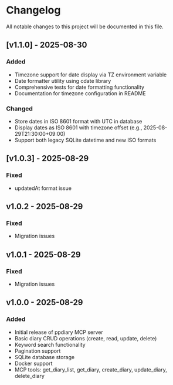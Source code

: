# Changelog

All notable changes to this project will be documented in this file.


## [v1.1.0] - 2025-08-30

### Added
- Timezone support for date display via TZ environment variable
- Date formatter utility using cdate library
- Comprehensive tests for date formatting functionality
- Documentation for timezone configuration in README

### Changed
- Store dates in ISO 8601 format with UTC in database
- Display dates as ISO 8601 with timezone offset (e.g., 2025-08-29T21:30:00+09:00)
- Support both legacy SQLite datetime and new ISO formats

## [v1.0.3] - 2025-08-29

### Fixed
- updatedAt format issue

## v1.0.2 - 2025-08-29

### Fixed
- Migration issues

## v1.0.1 - 2025-08-29

### Fixed
- Migration issues

## v1.0.0 - 2025-08-29

### Added
- Initial release of ppdiary MCP server
- Basic diary CRUD operations (create, read, update, delete)
- Keyword search functionality
- Pagination support
- SQLite database storage
- Docker support
- MCP tools: get_diary_list, get_diary, create_diary, update_diary, delete_diary
